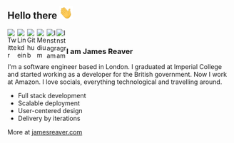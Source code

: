 ## Hello there <img src="https://raw.githubusercontent.com/jameshreaver/jameshreaver/master/hi.gif" width="30px"></h2>

<a href="https://twitter.com/jameshreaver">
  <img align="left" alt="Twitter" width="22px" src="https://cdn.jsdelivr.net/npm/simple-icons@v3/icons/twitter.svg" />
</a>
<a href="https://www.linkedin.com/in/jameshreaver/">
  <img align="left" alt="Linkdein" width="22px" src="https://cdn.jsdelivr.net/npm/simple-icons@v3/icons/linkedin.svg" />
</a>
<a href="https://github.com/jameshreaver">
  <img align="left" alt="Github" width="22px" src="https://cdn.jsdelivr.net/npm/simple-icons@v3/icons/github.svg" />
</a>
<a href="https://medium.com/@jameshreaver">
  <img align="left" alt="Medium" width="22px" src="https://cdn.jsdelivr.net/npm/simple-icons@v3/icons/medium.svg" />
</a>
<a href="https://www.instagram.com/jameshreaver">
  <img align="left" alt="Instagram" width="22px" src="https://cdn.jsdelivr.net/npm/simple-icons@v3/icons/instagram.svg" />
</a>
<a href="https://www.mixcloud.com/jameshreaver">
  <img align="left" alt="Instagram" width="22px" src="https://cdn.jsdelivr.net/npm/simple-icons@v3/icons/mixcloud.svg" />
</a>
<br />

### I am James Reaver
I'm a software engineer based in London. I graduated at Imperial College and started working as a developer for the British government. Now I work at Amazon. I love socials, everything technological and travelling around.
- Full stack development
- Scalable deployment
- User-centered design
- Delivery by iterations

More at [jamesreaver.com](https://www.jamesreaver.com)
